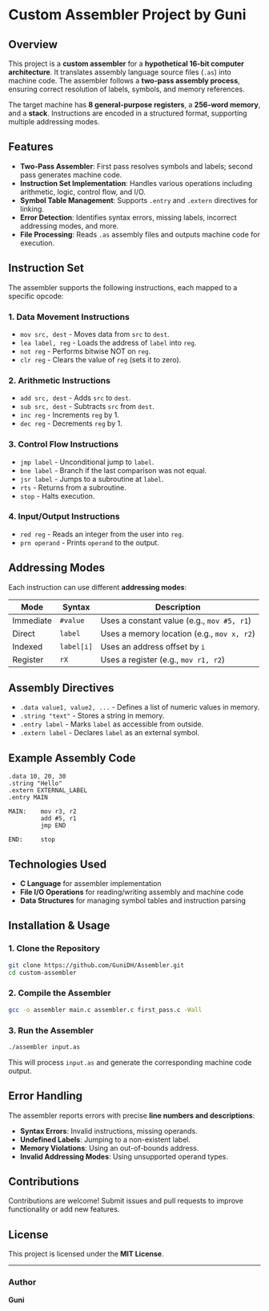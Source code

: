 # Custom Assembler Project by Guni

## Overview

This project is a **custom assembler** for a **hypothetical 16-bit computer architecture**. It translates assembly language source files (`.as`) into machine code. The assembler follows a **two-pass assembly process**, ensuring correct resolution of labels, symbols, and memory references. 

The target machine has **8 general-purpose registers**, a **256-word memory**, and a **stack**. Instructions are encoded in a structured format, supporting multiple addressing modes.

## Features

- **Two-Pass Assembler**: First pass resolves symbols and labels; second pass generates machine code.
- **Instruction Set Implementation**: Handles various operations including arithmetic, logic, control flow, and I/O.
- **Symbol Table Management**: Supports `.entry` and `.extern` directives for linking.
- **Error Detection**: Identifies syntax errors, missing labels, incorrect addressing modes, and more.
- **File Processing**: Reads `.as` assembly files and outputs machine code for execution.

## Instruction Set

The assembler supports the following instructions, each mapped to a specific opcode:

### **1. Data Movement Instructions**
- `mov src, dest` - Moves data from `src` to `dest`.
- `lea label, reg` - Loads the address of `label` into `reg`.
- `not reg` - Performs bitwise NOT on `reg`.
- `clr reg` - Clears the value of `reg` (sets it to zero).

### **2. Arithmetic Instructions**
- `add src, dest` - Adds `src` to `dest`.
- `sub src, dest` - Subtracts `src` from `dest`.
- `inc reg` - Increments `reg` by 1.
- `dec reg` - Decrements `reg` by 1.

### **3. Control Flow Instructions**
- `jmp label` - Unconditional jump to `label`.
- `bne label` - Branch if the last comparison was not equal.
- `jsr label` - Jumps to a subroutine at `label`.
- `rts` - Returns from a subroutine.
- `stop` - Halts execution.

### **4. Input/Output Instructions**
- `red reg` - Reads an integer from the user into `reg`.
- `prn operand` - Prints `operand` to the output.

## Addressing Modes

Each instruction can use different **addressing modes**:

| Mode         | Syntax       | Description |
|-------------|-------------|-------------|
| Immediate   | `#value`    | Uses a constant value (e.g., `mov #5, r1`) |
| Direct      | `label`     | Uses a memory location (e.g., `mov x, r2`) |
| Indexed     | `label[i]`  | Uses an address offset by `i` |
| Register    | `rX`        | Uses a register (e.g., `mov r1, r2`) |

## Assembly Directives

- `.data value1, value2, ...` - Defines a list of numeric values in memory.
- `.string "text"` - Stores a string in memory.
- `.entry label` - Marks `label` as accessible from outside.
- `.extern label` - Declares `label` as an external symbol.

## Example Assembly Code

```assembly
.data 10, 20, 30
.string "Hello"
.extern EXTERNAL_LABEL
.entry MAIN

MAIN:    mov r3, r2
         add #5, r1
         jmp END

END:     stop
```

## Technologies Used

- **C Language** for assembler implementation
- **File I/O Operations** for reading/writing assembly and machine code
- **Data Structures** for managing symbol tables and instruction parsing

## Installation & Usage

### 1. Clone the Repository
```sh
git clone https://github.com/GuniDH/Assembler.git
cd custom-assembler
```

### 2. Compile the Assembler
```sh
gcc -o assembler main.c assembler.c first_pass.c -Wall
```

### 3. Run the Assembler
```sh
./assembler input.as
```
This will process `input.as` and generate the corresponding machine code output.

## Error Handling

The assembler reports errors with precise **line numbers and descriptions**:

- **Syntax Errors**: Invalid instructions, missing operands.
- **Undefined Labels**: Jumping to a non-existent label.
- **Memory Violations**: Using an out-of-bounds address.
- **Invalid Addressing Modes**: Using unsupported operand types.

## Contributions

Contributions are welcome! Submit issues and pull requests to improve functionality or add new features.

## License

This project is licensed under the **MIT License**.

---
### Author
**Guni**  


